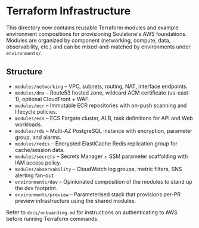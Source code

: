 # Terraform Infrastructure

This directory now contains reusable Terraform modules and example environment compositions for provisioning Soulstone's AWS foundations. Modules are organized by component (networking, compute, data, observability, etc.) and can be mixed-and-matched by environments under `environments/`.

## Structure

- `modules/networking` – VPC, subnets, routing, NAT, interface endpoints.
- `modules/dns` – Route53 hosted zone, wildcard ACM certificate (us-east-1), optional CloudFront + WAF.
- `modules/ecr` – Immutable ECR repositories with on-push scanning and lifecycle policies.
- `modules/ecs` – ECS Fargate cluster, ALB, task definitions for API and Web workloads.
- `modules/rds` – Multi-AZ PostgreSQL instance with encryption, parameter group, and alarms.
- `modules/redis` – Encrypted ElastiCache Redis replication group for cache/session data.
- `modules/secrets` – Secrets Manager + SSM parameter scaffolding with IAM access policy.
- `modules/observability` – CloudWatch log groups, metric filters, SNS alerting fan-out.
- `environments/dev` – Opinionated composition of the modules to stand up the dev footprint.
- `environments/preview` – Parameterised stack that provisions per-PR preview infrastructure using the shared modules.

Refer to `docs/onboarding.md` for instructions on authenticating to AWS before running Terraform commands.
